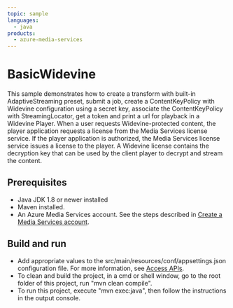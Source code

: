 ```yaml
---
topic: sample
languages:
  - java
products:
  - azure-media-services
---
```


# BasicWidevine

This sample demonstrates how to create a transform with built-in AdaptiveStreaming preset, submit a job, create a ContentKeyPolicy with Widevine configuration using a secret key, associate the ContentKeyPolicy with StreamingLocator, get a token and print a url for playback in a Widevine Player. When a user requests Widevine-protected content, the player application requests a license from the Media Services license service. If the player application is authorized, the Media Services license service issues a license to the player. A Widevine license contains the decryption key that can be used by the client player to decrypt and stream the content.

## Prerequisites

* Java JDK 1.8 or newer installed
* Maven installed.
* An Azure Media Services account. See the steps described in [Create a Media Services account](https://docs.microsoft.com/azure/media-services/latest/create-account-cli-quickstart).

## Build and run

* Add appropriate values to the src/main/resources/conf/appsettings.json configuration file. For more information, see [Access APIs](https://docs.microsoft.com/azure/media-services/latest/access-api-cli-how-to).
* To clean and build the project, in a cmd or shell window, go to the root folder of this project, run "mvn clean compile".
* To run this project, execute "mvn exec:java", then follow the instructions in the output console.
